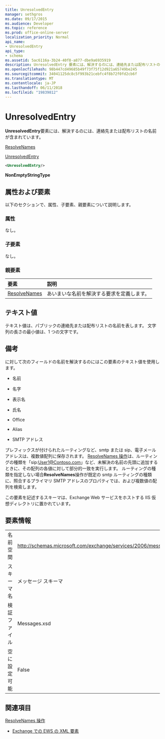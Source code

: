 ```yaml
---
title: UnresolvedEntry
manager: sethgros
ms.date: 09/17/2015
ms.audience: Developer
ms.topic: reference
ms.prod: office-online-server
localization_priority: Normal
api_name:
- UnresolvedEntry
api_type:
- schema
ms.assetid: 5ac6116a-3b24-40f8-a877-dbe9a6935919
description: UnresolvedEntry 要素には、解決するのには、連絡先または配布リストの名前が含まれています。
ms.openlocfilehash: 98b447cd49685b49f73f75f12d921a65749be245
ms.sourcegitcommit: 34041125dc8c5f993b21cebfc4f8b72f0fd2cb6f
ms.translationtype: MT
ms.contentlocale: ja-JP
ms.lasthandoff: 06/11/2018
ms.locfileid: "19839812"
---
```

# <a name="unresolvedentry"></a>UnresolvedEntry

**UnresolvedEntry**要素には、解決するのには、連絡先または配布リストの名前が含まれています。 
  
[ResolveNames](resolvenames.md)
  
[UnresolvedEntry](unresolvedentry.md)
  
```xml
<UnresolvedEntry/>
```

 **NonEmptyStringType**
## <a name="attributes-and-elements"></a>属性および要素

以下のセクションで、属性、子要素、親要素について説明します。
  
### <a name="attributes"></a>属性

なし。
  
### <a name="child-elements"></a>子要素

なし。
  
### <a name="parent-elements"></a>親要素

|**要素**|**説明**|
|:-----|:-----|
|[ResolveNames](resolvenames.md) <br/> |あいまいな名前を解決する要求を定義します。  <br/> |
   
## <a name="text-value"></a>テキスト値

テキスト値は、パブリックの連絡先または配布リストの名前を表します。 文字列の長さの最小値は、1 つの文字です。
  
## <a name="remarks"></a>備考

に対して次のフィールドの名前を解決するのにはこの要素のテキスト値を使用します。
  
- 名前
    
- 名字
    
- 表示名
    
- 氏名
    
- Office
    
- Alias
    
- SMTP アドレス
    
プレフィックスが付けられたルーティングなど、smtp または sip、電子メール アドレスは、複数値配列に保存されます。 [ResolveNames 操作](resolvenames-operation.md)は、ルーティングの種類を「sip:User1@Contoso.com」など、未解決の名前の先頭に追加するときに、その配列の各値に対して部分的一致を実行します。 ルーティングの種類を指定しない場合**ResolveNames**操作が既定の smtp ルーティングの種類に、照合するプライマリ SMTP アドレスのプロパティでは、および複数値の配列を検索します。 
  
この要素を記述するスキーマは、Exchange Web サービスをホストする IIS 仮想ディレクトリに置かれています。
  
## <a name="element-information"></a>要素情報

|||
|:-----|:-----|
|名前空間  <br/> |http://schemas.microsoft.com/exchange/services/2006/messages  <br/> |
|スキーマ名  <br/> |メッセージ スキーマ  <br/> |
|検証ファイル  <br/> |Messages.xsd  <br/> |
|空に設定可能  <br/> |False  <br/> |
   
## <a name="see-also"></a>関連項目



[ResolveNames 操作](resolvenames-operation.md)


- [Exchange での EWS の XML 要素](ews-xml-elements-in-exchange.md)

